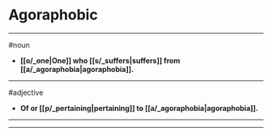 # Agoraphobic
---
#noun
- **[[o/_one|One]] who [[s/_suffers|suffers]] from [[a/_agoraphobia|agoraphobia]].**
---
#adjective
- **Of or [[p/_pertaining|pertaining]] to [[a/_agoraphobia|agoraphobia]].**
---
---
